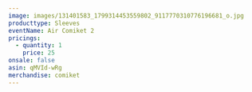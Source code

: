 ```yaml
---
image: images/131401583_1799314453559802_9117770310776196681_o.jpg
producttype: Sleeves
eventName: Air Comiket 2
pricings:
  - quantity: 1
    price: 25
onsale: false
asin: qMVId-wRg
merchandise: comiket
---
```

